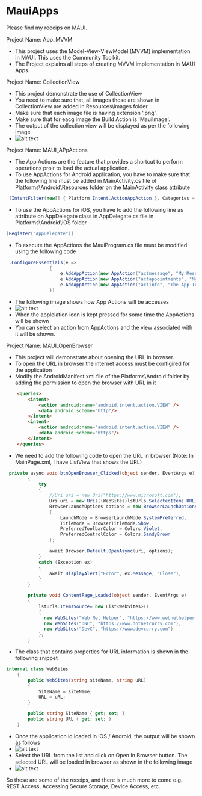 # MauiApps

Please find my receips on MAUI. 

Project Name: App_MVVM
  - This project uses the Model-View-ViewModel (MVVM) implementation in MAUI. This uses the Community Toolkit.  
  - The Project explains all steps of creating MVVM implementation in MAUI Apps.
  
  
Project Name: CollectionView 
  - This project demonstrate the use of CollectionView
  - You need to make sure that, all images those are shown in CollectionView are added in Resources\images folder.
  - Make sure that each image file is having extension '.png'.
  - Make sure that for eacg image the Build Action is 'MauiImage'.
  - The output of the collection view will be displayed as per the following image
  - ![alt text](https://github.com/maheshsabnis/MauiApps/blob/main/collectionview.png?raw=true) 


Project Name: MAUI_APpActions
  - The App Actions are the feature that provides a shortcut to perform operations proir to load the actual application.
  - To use AppActions for Android application, you have to make sure that the following line must be added in MainActivity.cs file of Platforms\Android\Resources folder on the MainActivity class attribute
```` csharp
 [IntentFilter(new[] { Platform.Intent.ActionAppAction }, Categories = new[] { Android.Content.Intent.CategoryDefault })]
````
  - To use the AppActions for iOS, you have to add the following line as attribute on AppDelegate class in AppDelegate.cs file in Platforms\Android\iOS folder
```` csharp
[Register("AppDelegate")]
````
  - To execute the AppActions the MauiProgram.cs file must be modified using the following code
```` csharp
 .ConfigureEssentials(e =>
                {
                    e.AddAppAction(new AppAction("actmessage", "My Messages", icon: "messages"));
                    e.AddAppAction(new AppAction("actappointments", "My Appointments", icon: "calender"));
                    e.AddAppAction(new AppAction("actinfo", "The App Info", icon: "appinfo"));
                })
````

  - The following image shows how App Actions will be accesses
  - ![alt text](https://github.com/maheshsabnis/MauiApps/blob/main/appactions.png?raw=true) 
  - When the applciation icon is kept pressed for some time the AppActions will be shown
  - You can select an action from AppActions and the view associated with it will be shown.
  
  
 Project Name:  MAUI_OpenBrowser
 - This project will demonstrate about opening the URL in browser.
 - To open the URL in browser the internet access must be configired for the application
 - Modify the AndroidManifest.xml file of the Platforms\Android folder by adding the permission to open the browser with URL in it
```` html
	<queries>
		<intent>
			<action android:name="android.intent.action.VIEW" />
			<data android:scheme="http"/>
		</intent>
		<intent>
			<action android:name="android.intent.action.VIEW" />
			<data android:scheme="https"/>
		</intent>
	</queries>
````
 - We need to add the following code to open the URL in browser (Note: In MainPage.xml, I have ListView that shows the URL)
```` csharp
 private async void btnOpenBrowser_Clicked(object sender, EventArgs e)
        {
            try
            {
                //Uri uri = new Uri("https://www.microsoft.com");
                Uri uri = new Uri(((WebSites)lstUrls.SelectedItem).URL);
                BrowserLaunchOptions options = new BrowserLaunchOptions()
                {
                    LaunchMode = BrowserLaunchMode.SystemPreferred,
                    TitleMode = BrowserTitleMode.Show,
                    PreferredToolbarColor = Colors.Violet,
                    PreferredControlColor = Colors.SandyBrown
                };

                await Browser.Default.OpenAsync(uri, options);
            }
            catch (Exception ex)
            {
                await DisplayAlert("Error", ex.Message, "Close");
            }
        }

        private void ContentPage_Loaded(object sender, EventArgs e)
        {
            lstUrls.ItemsSource= new List<WebSites>() 
            { 
              new WebSites("Web Net Helper", "https://www.webnethelper.com"),
              new WebSites("DNC", "https://www.dotnetcurry.com"),
              new WebSites("DevC", "https://www.devcurry.com")
            };
        }
````
  - The class that contains properties for URL information is shown in the following snippet
```` csharp
internal class WebSites
    {
        public WebSites(string siteName, string uRL)
        {
            SiteName = siteName;
            URL = uRL;
        }

        public string SiteName { get; set; }
        public string URL { get; set; }
    }
````
  - Once the application id loaded in iOS / Android, the output will be shown as follows
  - ![alt text](https://github.com/maheshsabnis/MauiApps/blob/main/list-of-urls.png?raw=true) 
  - Select the URL from the list and click on Open In Browser button. The selected URL will be loaded in browser as shown in the following image
 - ![alt text](https://github.com/maheshsabnis/MauiApps/blob/main/url-in-browser.png?raw=true) 

So these are some of the receips, and there is much more to come e.g. REST Access, Accessing Secure Storage, Device Access, etc. 

   
